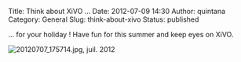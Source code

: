 Title: Think about XiVO ...
Date: 2012-07-09 14:30
Author: quintana
Category: General
Slug: think-about-xivo
Status: published

... for your holiday ! Have fun for this summer and keep eyes on XiVO.  
  

![](/images/blog/.20120707_175714_m.jpg "20120707_175714.jpg, juil. 2012")

</p>

